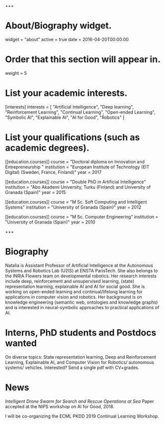 +++
# About/Biography widget.
widget = "about"
active = true
date = 2016-04-20T00:00:00

# Order that this section will appear in.
weight = 5

# List your academic interests.
[interests]
  interests = [
    "Artificial Intelligence",
    "Deep learning",
    "Reinforcement Learning",
    "Continual Learning",
    "Open-ended Learning",
    "Symbolic AI",
    "Explainable AI",
    "AI for Good",
    "Robotics"
  ]

# List your qualifications (such as academic degrees).
[[education.courses]]
  course = "Doctoral diploma on Innovation and Entrepreneurship "
  institution = "European Institute of Technology (EIT Digital) (Sweden, France, Finland)"
  year = 2017

[[education.courses]]
  course = "Double PhD in Artificial Intelligence"
  institution = "Abo Akademi University, Turku (Finland) and University of Granada (Spain)"
  year = 2015

[[education.courses]]
  course = "M Sc. Soft Computing and Intelligent Systems"
  institution = "University of Granada (Spain)"
  year = 2012

[[education.courses]]
  course = "M Sc. Computer Engineering"
  institution = "University of Granada (Spain)"
  year = 2010
 
+++

# Biography

Natalia is Assistant Professor of Artificial Intelligence at the Autonomous Systems and Robotics Lab (U2IS) at ENSTA ParisTech. She also belongs to the INRIA Flowers team on developmental robotics. Her research interests include deep, reinforcement and unsupervised learning, (state) representation learning, explainable AI and AI for social good. She is working on open-ended learning and continual/lifelong learning for applications in computer vision and robotics. Her background is on knowledge engineering (semantic web, ontologies and knowledge graphs) and is interested in neural-symbolic approaches to practical applications of AI. 

# Interns, PhD students and Postdocs wanted
On diverse topics: State representation learning, Deep and Reinforcement Learning, Explainable AI, and Computer Vision for Robotics/ autonomous systems/ vehicles. Interested? Send a single pdf with CV+grades.


# News

*Intelligent Drone Swarm for Search and Rescue Operations at Sea* Paper accepted at the NIPS workshop on AI for Good, 2018.

I will be co-organizing the ECML PKDD 2019 Continual Learning Workshop.



